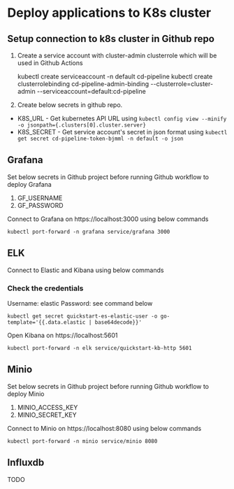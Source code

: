# Deploy applications to K8s cluster

## Setup connection to k8s cluster in Github repo

1. Create a service account with cluster-admin clusterrole which will be used in Github Actions

    kubectl create serviceaccount -n default cd-pipeline
    kubectl create clusterrolebinding cd-pipeline-admin-binding --clusterrole=cluster-admin --serviceaccount=default:cd-pipeline

2. Create below secrets in github repo.

* K8S_URL - Get kubernetes API URL using `kubectl config view --minify -o jsonpath={.clusters[0].cluster.server}`
* K8S_SECRET - Get service account's secret in json format using `kubectl get secret cd-pipeline-token-bjmml -n default -o json`


## Grafana
Set below secrets in Github project before running Github workflow to deploy Grafana

1. GF_USERNAME
2. GF_PASSWORD

Connect to Grafana on https://localhost:3000 using below commands

    kubectl port-forward -n grafana service/grafana 3000


## ELK
Connect to Elastic and Kibana using below commands

### Check the credentials
Username: elastic Password: see command below

    kubectl get secret quickstart-es-elastic-user -o go-template='{{.data.elastic | base64decode}}'

Open Kibana on https://localhost:5601

    kubectl port-forward -n elk service/quickstart-kb-http 5601

## Minio
Set below secrets in Github project before running Github workflow to deploy Minio

1. MINIO_ACCESS_KEY
2. MINIO_SECRET_KEY

Connect to Minio on https://localhost:8080 using below commands

    kubectl port-forward -n minio service/minio 8080


## Influxdb
TODO
